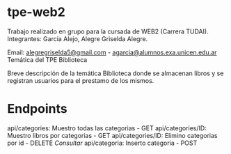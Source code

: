 # tpe-web2

Trabajo realizado en grupo para la cursada de WEB2 (Carrera TUDAI). Integrantes: Garcia Alejo, Alegre Griselda Alegre.

Email: alegregriselda5@gmail.com - agarcia@alumnos.exa.unicen.edu.ar Temática del TPE Biblioteca

Breve descripción de la temática Biblioteca donde se almacenan libros y se registran usuarios para el prestamo de los mismos.


# Endpoints

api/categories: Muestro todas las categorias - GET
api/categories/ID: Muestro libros por categorias - GET 
api/categories/ID: Elimino categorias por id -  DELETE *Consultar*
api/categoria: Inserto categoria - POST